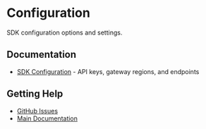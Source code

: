 # Configuration

SDK configuration options and settings.

## Documentation

- [SDK Configuration](sdk-configuration.md) - API keys, gateway regions, and endpoints

## Getting Help

- [GitHub Issues](https://github.com/aliyun/wuying-agentbay-sdk/issues)
- [Main Documentation](../../../README.md)
